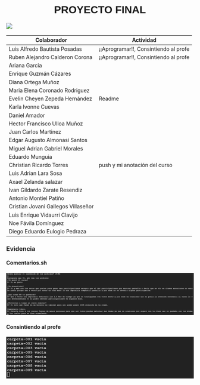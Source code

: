 <font face="arial">
  <h1 align="center">PROYECTO FINAL</h1>
</font>

<p align="center">

![](https://lh3.googleusercontent.com/tEptZEMefDeIbA5NxZMzrnutkKxTrKCzafVvgee9DP5_EGU6-_NqQdC5NQkofefu02CO8tj9XF2r51z0i6SWUjyFGCqQtb0y8AFeQmIm73UftwQI3xk0CQ_iXYck1q_vK2MCcRSFeX6rd83Cby3MZnVgZ1wZzQMGv5rmiokAgXnXk6ptE-GqdV_1ydAWTNz9uOh69zH054WaxEaFNm90Ev3mmg98vS_SKNENbecBmkGWm3pLETqFCqW0eqj0OElCzS-By4dsrpBMsKKXIa0vtvt0Cd9Ao0nYnfNZzAXikuHLnMiG60aH5KGOiCD_ugiqgCA4a-bup8-v3z3nSK4M8zPMoFbzdfwxhnRA4gKZRa0xjuv80J8MDJLySwMW-bxLsTrwIQcFoHzfnpqbiD_fjd5iEuL64091Jp10YG1PXfY7ETWumYWw3ArFB38AuLtkAFbldczjChqao4AMbaF5xPSsJp6SCe7fK9aZ5ZB9AqluOUrIm1_eg8lofrKnLfPlFWTr-UNdbowYgPT0TbfTbWPRx6m60MODc3K8lKZv-GXhTU98T7zvF9CVqn_gadNRW2vEJJJuAjo90ggguPk5rjuPxPoHxKJvItnt79mKyInaLQAUdf0RnjEy3ewxlSq7HkqZRfgnNCLdkJI-fzi0mGD1GTJkiv3VqPrual-yHvrLPakDwcUb_1JpemdYn4C2qIFykYEoVDuOcPQapRbe-w48asRGJtx8VNtslTQRpykrM_BDj9F9s0ZYEw=s300-no?authuser=0)
</p>

<div align="center">
  
|  Colaborador |   Actividad  |  
| ------------ | ------------ | 
| Luis Alfredo Bautista Posadas| ¡¡Aprogramar!!, Consintiendo al profe |
| Ruben Alejandro Calderon Corona| ¡¡Aprogramar!!, Consintiendo al profe |
| Ariana Garcia
| Enrique Guzmán Cázares
| Diana Ortega Muñoz
| Maria Elena Coronado Rodriguez
| Evelin Cheyen Zepeda Hernández | Readme |
| Karla Ivonne Cuevas
| Daniel Amador
| Hector Francisco Ulloa Muñoz
| Juan Carlos Martinez
| Edgar Augusto Almonasi Santos
| Miguel Adrian Gabriel Morales
| Eduardo Munguia
| Christian Ricardo Torres | push y mi anotación del curso|
| Luis Adrian Lara Sosa
| Axael Zelanda salazar
| Ivan Gildardo Zarate Resendiz
| Antonio Montiel Patiño
| Cristian Jovani Gallegos Villaseñor
| Luis Enrique Vidaurri Clavijo
| Noe Fávila Domínguez
| Diego Eduardo Eulogio Pedraza
 
 </div align="center">

 ### Evidencia
 #### Comentarios.sh
 <img src="imagenes/comentarios.jpg" width="950">

#### Consintiendo al profe
 <img src="imagenes/Carpeta_vacia.jpg" width="950">

